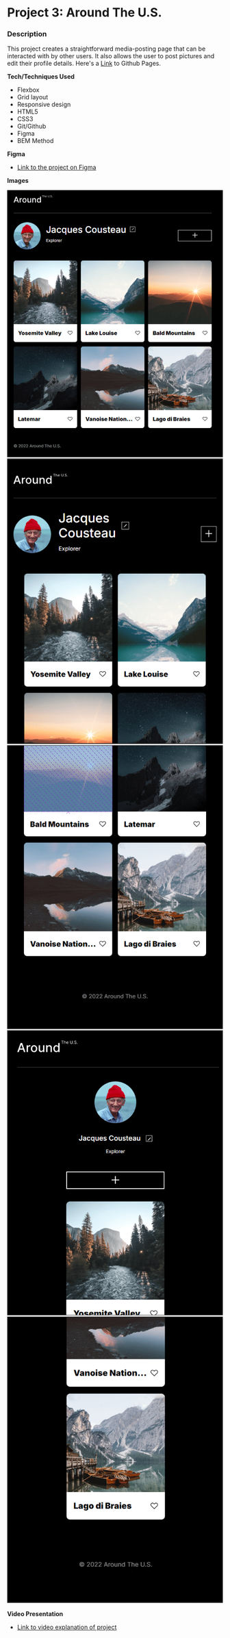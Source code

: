 # Project 3: Around The U.S.

### Description

This project creates a straightforward media-posting page that can be interacted with by other users. It also allows the user to post pictures and edit their profile details. Here's a [Link](https://collin-mc.github.io/se_project_aroundtheus) to Github Pages.

**Tech/Techniques Used**

- Flexbox
- Grid layout
- Responsive design
- HTML5
- CSS3
- Git/Github
- Figma
- BEM Method

**Figma**

- [Link to the project on Figma](https://www.figma.com/design/Es8zZP3ARGH9JGcw60i3OD/Sprint-3_-Around-the-US?node-id=0-1&t=1AXzi8f0LtKSLHIt-0)

**Images**

![Desktop View](./images/Proj%203%20Desktop%20View.png)
![Tablet View](./images/Proj%203%20Tablet%20View%201.png)
![Tablet View](./images/Proj%203%20Tablet%20View%202.png)
![Mobile View](./images/Proj%203%20Mobile%20View%201.png)
![Mobile View](./images/Proj%203%20Mobile%20View%202.png)

**Video Presentation**

- [Link to video explanation of project](https://drive.google.com/file/d/1Q2dXihDzSfWjqkd4tBYSybwHp2N28d__/view?usp=sharing)

